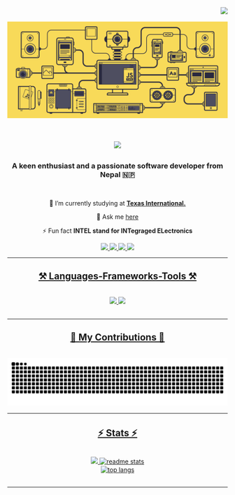 <div align="right">
<img  src="https://komarev.com/ghpvc/?username=darkkphoenyx&label=Profile%20views&color=0e75b6&style=flat" />
</div>
<p align="center">
<img src="./cover.gif" alt="banner"/>
</p>
<h1 align="center">
    <img src="https://readme-typing-svg.herokuapp.com/?font=Righteous&size=35&center=true&vCenter=true&width=500&height=70&duration=4000&lines=Hi+There!+👋;+I'm+Deepesh!;" />
</h1>

<h3 align="center">A keen enthusiast and a  passionate software developer from Nepal 🇳🇵</h3>

<br/>

<div align="center">
 
 🏫 I’m currently studying at [**Texas International.**](https://texasintl.edu.np/)

💬 Ask me [here](https://github.com/darkkphoenyx/darkkphoenyx/issues)

⚡ Fun fact **INTEL stand for INTegraged ELectronics**

 </div>

<div align="center"> 
  <a href="https://www.linkedin.com/in/deepeshsunuwar/">
    <img src="https://img.shields.io/badge/LinkedIn-0077B5?style=for-the-badge&logo=linkedin&logoColor=white" />
  </a>
  <a href="https://www.facebook.com/deepesh.sunuwar.08">
     <img src="https://img.shields.io/badge/Facebook-005FED?style=for-the-badge&logo=facebook&logoColor=white" /> 
  </a>
  <a href="https://www.instagram.com/sun_deepesh/">
    <img src="https://img.shields.io/badge/Instagram-E4405F?style=for-the-badge&logo=instagram&logoColor=white" />
  </a>
    <a href="https://darkkphoenyx-portfolio.vercel.app/">
     <img src="https://img.shields.io/badge/Portfolio-FF5722?style=for-the-badge&logo=todoist&logoColor=white" />
</div>

 <hr/>
 
<h2 align="center">⚒️ Languages-Frameworks-Tools ⚒️</h2>
<br/>
<div align="center">
    <img src="https://skillicons.dev/icons?i=c,git,linux,html,css,vscode,github,linux,bootstrap,mui" />
    <img src="https://skillicons.dev/icons?i=javascript,typescript,react,tailwind,nodejs,postman,express,mongodb,mysql,postgres" />
    <br>
</div>

<br/>
<hr/>

<div align="center">
  <h2>🐍 My Contributions 🐍</h2>
  <br>
  <img alt="snake eating my contributions" src="https://raw.githubusercontent.com/darkkphoenyx/darkkphoenyx/output/github-contribution-grid-snake.svg" />
  
  <br/>
</div>

<hr/>

<h2 align="center">⚡ Stats ⚡</h2>
<br>
<div align=center>


<img width=390 src="https://github-readme-streak-stats.herokuapp.com/?user=darkkphoenyx&count_private=true&theme=react&border_radius=10">
<img width=390 src="https://github-readme-stats-salesp07.vercel.app/api?username=darkkphoenyx&count_private=true&show_icons=true&theme=react&rank_icon=github&border_radius=10" alt="readme stats" />
<br/>
<img width=325 align="center" src="https://github-readme-stats-salesp07.vercel.app/api/top-langs/?username=darkkphoenyx&hide=HTML&langs_count=8&layout=compact&theme=react&border_radius=10&size_weight=0.5&count_weight=0.5&exclude_repo=github-readme-stats" alt="top langs" />

</div>

<br/>

<hr/>

<br/>
